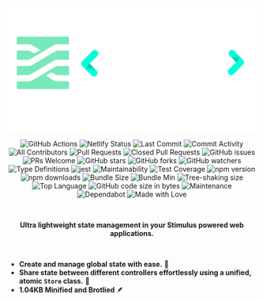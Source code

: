 <p align="center">
  <img src="images/stimulus_store_logo.png" alt="Stimulus Store Logo"/> 
</p>

<p align="center">
  <!-- Project Status Badges -->
  <a style="text-decoration: none;" target="_blank" href="https://github.com/omarluq/stimulus-store/actions/workflows/test.yml">
    <img src="https://github.com/omarluq/stimulus-store/actions/workflows/test.yml/badge.svg" alt="GitHub Actions" />
  </a>
  <a style="text-decoration: none;" target="_blank" href="https://netlify.com">
    <img src="https://api.netlify.com/api/v1/badges/f2b2e5e9-67f0-4e3f-b6b5-8e1310ea4ad7/deploy-status" alt="Netlify Status" />
  </a>
  <a style="text-decoration: none;" target="_blank" href="https://github.com/omarluq/stimulus-store/commits/main">
    <img src="https://img.shields.io/github/last-commit/omarluq/stimulus-store" alt="Last Commit" />
  </a>
  <a style="text-decoration: none;" target="_blank" href="https://github.com/omarluq/stimulus-store/graphs/commit-activity">
    <img src="https://img.shields.io/github/commit-activity/m/omarluq/stimulus-store" alt="Commit Activity" />
  </a>
  <!-- Contribution Badges -->
  <a style="text-decoration: none;" target="_blank" href="https://github.com/omarluq/stimulus-store/graphs/contributors">
    <img src="https://img.shields.io/github/all-contributors/omarluq/stimulus-store" alt="All Contributors" />
  </a>
  <a style="text-decoration: none;" target="_blank" href="https://github.com/omarluq/stimulus-store/pulls">
    <img src="https://img.shields.io/github/issues-pr/omarluq/stimulus-store" alt="Pull Requests" />
  </a>
  <a style="text-decoration: none;" target="_blank" href="https://github.com/omarluq/stimulus-store/pulls?q=is%3Apr+is%3Aclosed">
    <img src="https://img.shields.io/github/issues-pr-closed-raw/omarluq/stimulus-store" alt="Closed Pull Requests" />
  </a>
  <a style="text-decoration: none;" target="_blank" href="https://github.com/omarluq/stimulus-store/issues">
    <img src="https://img.shields.io/github/issues/omarluq/stimulus-store" alt="GitHub issues" />
  </a>
  <a style="text-decoration: none;" target="_blank" href="https://github.com/omarluq/stimulus-store">
    <img src="https://img.shields.io/badge/PRs-welcome-brightgreen.svg" alt="PRs Welcome" />
  </a>
  <!-- Popularity Badges -->
  <a style="text-decoration: none;" target="_blank" href="https://github.com/omarluq/stimulus-store/stargazers">
    <img src="https://img.shields.io/github/stars/omarluq/stimulus-store" alt="GitHub stars" />
  </a>
  <a style="text-decoration: none;" target="_blank" href="https://github.com/omarluq/stimulus-store/network/members">
    <img src="https://img.shields.io/github/forks/omarluq/stimulus-store" alt="GitHub forks" />
  </a>
  <a style="text-decoration: none;" target="_blank" href="https://github.com/omarluq/stimulus-store/watchers">
    <img src="https://img.shields.io/github/watchers/omarluq/stimulus-store" alt="GitHub watchers" />
  </a>
  <!-- Development Standards Badges -->
  <a style="text-decoration: none;" target="_blank" href="https://www.typescriptlang.org">
    <img src="https://img.shields.io/npm/types/stimulus-store" alt="Type Definitions" />
  </a>
  <a style="text-decoration: none;" target="_blank" href="https://jestjs.io/">
    <img src="https://jestjs.io/img/jest-badge.svg" alt="jest" />
  </a>
  <a style="text-decoration: none;" target="_blank" href="https://codeclimate.com/github/omarluq/stimulus-store/maintainability">
    <img src="https://api.codeclimate.com/v1/badges/a99a88d28ad37a79dbf6/maintainability" alt="Maintainability" />
  </a>
  <a style="text-decoration: none;" target="_blank" href="https://codeclimate.com/github/omarluq/stimulus-store/test_coverage">
    <img src="https://api.codeclimate.com/v1/badges/a99a88d28ad37a79dbf6/test_coverage" alt="Test Coverage" />
  </a>
  <!-- Download and Package Size Badges -->
  <a style="text-decoration: none;" target="_blank" href="https://npmjs.com/package/stimulus-store">
    <img src="https://badge.fury.io/js/stimulus-store.svg" alt="npm version" />
  </a>
  <a style="text-decoration: none;" target="_blank" href="https://npmjs.com/package/stimulus-store">
    <img src="https://img.shields.io/npm/dm/stimulus-store.svg" alt="npm downloads" />
  </a>
  <a style="text-decoration: none;" target="_blank" href="https://bundlephobia.com/result?p=stimulus-store@0.0.1">
    <img src="https://img.shields.io/bundlephobia/minzip/stimulus-store@0.0.1" alt="Bundle Size" />
  </a>
  <a style="text-decoration: none;" target="_blank" href="https://bundlephobia.com/result?p=stimulus-store@0.0.1">
    <img src="https://img.shields.io/bundlephobia/min/stimulus-store@0.0.1" alt="Bundle Min" />
  </a>
  <a style="text-decoration: none;" target="_blank" href="https://bundlephobia.com/result?p=stimulus-store@0.0.1">
    <img src="https://badgen.net/bundlephobia/tree-shaking/stimulus-store@0.0.1" alt="Tree-shaking size" />
  </a>
  <!-- Miscellaneous Badges -->
  <a style="text-decoration: none;" target="_blank" href="https://github.com/omarluq/stimulus-store">
    <img src="https://img.shields.io/github/languages/top/omarluq/stimulus-store" alt="Top Language" />
  </a>
  <a style="text-decoration: none;" target="_blank" href="https://github.com/omarluq/stimulus-store">
    <img src="https://img.shields.io/github/languages/code-size/omarluq/stimulus-store" alt="GitHub code size in bytes" />
  </a>
  <a style="text-decoration: none;" target="_blank" href="https://github.com/omarluq/stimulus-store">
    <img src="https://img.shields.io/badge/Maintained%3F-yes-green.svg" alt="Maintenance" />
  </a>
  <a style="text-decoration: none;" target="_blank" href="https://dependabot.com">
    <img src="https://badgen.net/github/dependabot/omarluq/stimulus-store" alt="Dependabot" />
  </a>
  <a style="text-decoration: none;" target="_blank" href="https://github.com/omarluq/stimulus-store">
    <img src="https://img.shields.io/badge/Made%20with-Love-ff69b4.svg" alt="Made with Love" />
  </a>
</p>

</br>


<p align="center">
  <b>Ultra lightweight state management in your Stimulus powered web applications.</b>
</p>

</br>


- **Create and manage global state with ease.** 🔄
- **Share state between different controllers effortlessly using a unified, atomic `Store` class.** 🔀
- **1.04KB Minified and Brotlied** 🪶
